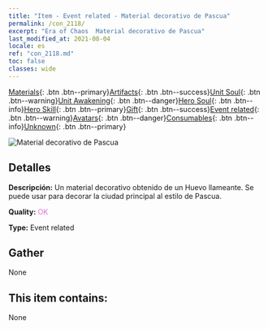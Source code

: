 ```yaml
---
title: "Item - Event related - Material decorativo de Pascua"
permalink: /con_2118/
excerpt: "Era of Chaos  Material decorativo de Pascua"
last_modified_at: 2021-08-04
locale: es
ref: "con_2118.md"
toc: false
classes: wide
---
```

 [Materials](/ItemsES/){: .btn .btn--primary}[Artifacts](/ItemsES/Artifacts/){: .btn .btn--success}[Unit Soul](/ItemsES/UnitSoul/){: .btn .btn--warning}[Unit Awakening](/ItemsES/UnitAwakening/){: .btn .btn--danger}[Hero Soul](/ItemsES/HeroSoul/){: .btn .btn--info}[Hero Skill](/ItemsES/HeroSkill/){: .btn .btn--primary}[Gift](/ItemsES/Gift/){: .btn .btn--success}[Event related](/ItemsES/Events/){: .btn .btn--warning}[Avatars](/ItemsES/Avatars/){: .btn .btn--danger}[Consumables](/ItemsES/Consumables/){: .btn .btn--info}[Unknown](/ItemsES/Unknown/){: .btn .btn--primary}

 ![Material decorativo de Pascua](/images/t/i_690019.png)

## Detalles
 **Descripción:** Un material decorativo obtenido de un Huevo llameante. Se puede usar para decorar la ciudad principal al estilo de Pascua.

 **Quality:** <span style="color: #DA70D6">OK</span>

 **Type:** Event related

## Gather

  None

## This item contains:

  None

